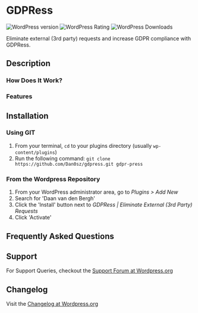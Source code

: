 # GDPRess

![WordPress version](https://img.shields.io/wordpress/plugin/v/gdpr-press.svg) ![WordPress Rating](https://img.shields.io/wordpress/plugin/r/gdpr-press.svg) ![WordPress Downloads](https://img.shields.io/wordpress/plugin/dt/gdpr-press.svg)

Eliminate external (3rd party) requests and increase GDPR compliance with GDPRess.

## Description

### How Does It Work?

### Features

## Installation

### Using GIT

1. From your terminal, `cd` to your plugins directory (usually `wp-content/plugins`)
1. Run the following command: `git clone https://github.com/Dan0sz/gdpress.git gdpr-press`

### From the Wordpress Repository

1. From your WordPress administrator area, go to *Plugins > Add New*
1. Search for 'Daan van den Bergh'
1. Click the 'Install' button next to *GDPRess | Eliminate External (3rd Party) Requests*
1. Click 'Activate'

## Frequently Asked Questions

## Support

For Support Queries, checkout the [Support Forum at Wordpress.org](https://wordpress.org/support/plugin/gdpr-press)

## Changelog

Visit the [Changelog at Wordpress.org](https://wordpress.org/plugins/gdpr-press/#developers)

